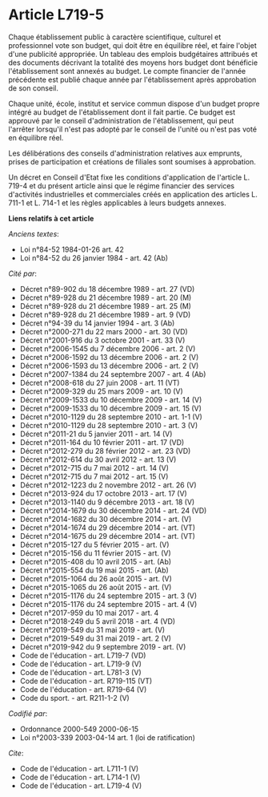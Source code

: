 # Article L719-5

Chaque établissement public à caractère scientifique, culturel et professionnel vote son budget, qui doit être en équilibre
réel, et faire l'objet d'une publicité appropriée. Un tableau des emplois budgétaires attribués et des documents décrivant la
totalité des moyens hors budget dont bénéficie l'établissement sont annexés au budget. Le compte financier de l'année
précédente est publié chaque année par l'établissement après approbation de son conseil. 

Chaque unité, école, institut et service commun dispose d'un budget propre intégré au budget de l'établissement dont il fait
partie. Ce budget est approuvé par le conseil d'administration de l'établissement, qui peut l'arrêter lorsqu'il n'est pas
adopté par le conseil de l'unité ou n'est pas voté en équilibre réel. 

Les délibérations des conseils d'administration relatives aux emprunts, prises de participation et créations de filiales sont
soumises à approbation. 

Un décret en Conseil d'Etat fixe les conditions d'application de l'article L. 719-4 et du présent article ainsi que le régime
financier des services d'activités industrielles et commerciales créés en application des articles L. 711-1 et L. 714-1 et
les règles applicables à leurs budgets annexes.

**Liens relatifs à cet article**

_Anciens textes_:

  - Loi n°84-52 1984-01-26 art. 42
  - Loi n°84-52 du 26 janvier 1984 - art. 42 (Ab)

_Cité par_:

  - Décret n°89-902 du 18 décembre 1989 - art. 27 (VD)
  - Décret n°89-928 du 21 décembre 1989 - art. 20 (M)
  - Décret n°89-928 du 21 décembre 1989 - art. 25 (M)
  - Décret n°89-928 du 21 décembre 1989 - art. 9 (VD)
  - Décret n°94-39 du 14 janvier 1994 - art. 3 (Ab)
  - Décret n°2000-271 du 22 mars 2000 - art. 30 (VD)
  - Décret n°2001-916 du 3 octobre 2001 - art. 33 (V)
  - Décret n°2006-1545 du 7 décembre 2006 - art. 2 (V)
  - Décret n°2006-1592 du 13 décembre 2006 - art. 2 (V)
  - Décret n°2006-1593 du 13 décembre 2006 - art. 2 (V)
  - Décret n°2007-1384 du 24 septembre 2007 - art. 4 (Ab)
  - Décret n°2008-618 du 27 juin 2008 - art. 11 (VT)
  - Décret n°2009-329 du 25 mars 2009 - art. 10 (V)
  - Décret n°2009-1533 du 10 décembre 2009 - art. 14 (V)
  - Décret n°2009-1533 du 10 décembre 2009 - art. 15 (V)
  - Décret n°2010-1129 du 28 septembre 2010 - art. 1-1 (V)
  - Décret n°2010-1129 du 28 septembre 2010 - art. 3 (V)
  - Décret n°2011-21 du 5 janvier 2011 - art. 14 (V)
  - Décret n°2011-164 du 10 février 2011 - art. 17 (VD)
  - Décret n°2012-279 du 28 février 2012 - art. 23 (VD)
  - Décret n°2012-614 du 30 avril 2012 - art. 13 (V)
  - Décret n°2012-715 du 7 mai 2012 - art. 14 (V)
  - Décret n°2012-715 du 7 mai 2012 - art. 15 (V)
  - Décret n°2012-1223 du 2 novembre 2012 - art. 26 (V)
  - Décret n°2013-924 du 17 octobre 2013 - art. 17 (V)
  - Décret n°2013-1140 du 9 décembre 2013 - art. 18 (V)
  - Décret n°2014-1679 du 30 décembre 2014 - art. 24 (VD)
  - Décret n°2014-1682 du 30 décembre 2014 - art. (V)
  - Décret n°2014-1674 du 29 décembre 2014 - art. (VT)
  - Décret n°2014-1675 du 29 décembre 2014 - art. (VT)
  - Décret n°2015-127 du 5 février 2015 - art. (V)
  - Décret n°2015-156 du 11 février 2015 - art. (V)
  - Décret n°2015-408 du 10 avril 2015 - art. (Ab)
  - Décret n°2015-554 du 19 mai 2015 - art. (Ab)
  - Décret n°2015-1064 du 26 août 2015 - art. (V)
  - Décret n°2015-1065 du 26 août 2015 - art. (V)
  - Décret n°2015-1176 du 24 septembre 2015 - art. 3 (V)
  - Décret n°2015-1176 du 24 septembre 2015 - art. 4 (V)
  - Décret n°2017-959 du 10 mai 2017 - art. 4
  - Décret n°2018-249 du 5 avril 2018 - art. 4 (VD)
  - Décret n°2019-549 du 31 mai 2019 - art. (V)
  - Décret n°2019-549 du 31 mai 2019 - art. 2 (V)
  - Décret n°2019-942 du 9 septembre 2019 - art. (V)
  - Code de l'éducation - art. L719-7 (VD)
  - Code de l'éducation - art. L719-9 (V)
  - Code de l'éducation - art. L781-3 (V)
  - Code de l'éducation - art. R719-115 (VT)
  - Code de l'éducation - art. R719-64 (V)
  - Code du sport. - art. R211-1-2 (V)

_Codifié par_:

  - Ordonnance 2000-549 2000-06-15
  - Loi n°2003-339 2003-04-14 art. 1 (loi de ratification)

_Cite_:

  - Code de l'éducation - art. L711-1 (V)
  - Code de l'éducation - art. L714-1 (V)
  - Code de l'éducation - art. L719-4 (V)
